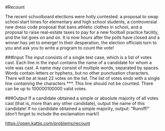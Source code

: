 #Recount

The recent schoolboard elections were hotly contested: a proposal to swap school start times for elementary and high school students, a controversial new dress code proposal that bans athletic clothes in school, and a proposal to raise real-estate taxes to pay for a new football practice facility, and the list goes on and on. It is now hours after the polls have closed and a winner has yet to emerge!
In their desperation, the election officials turn to you and ask you to write a program to count the vote!

###Input
The input consists of a single test case, which is a list of votes cast. Each line in the input contains the name of a candidate for whom a vote was cast. A name may consist of multiple words, separated by spaces. Words contain letters or hyphens, but no other punctuation characters. There will be at least 22 votes on the list. The list of votes ends with a single line containing the characters ***. This line should not be counted. There can be up to 100000100000 valid votes.

###Output
If a candidate obtained a simple or absolute majority of all votes cast (that is, more than any other candidate), output the name of this candidate! If no candidate obtained a simple majority, output: “Runoff!” (don’t forget to include the exclamation mark!)

https://open.kattis.com/problems/recount